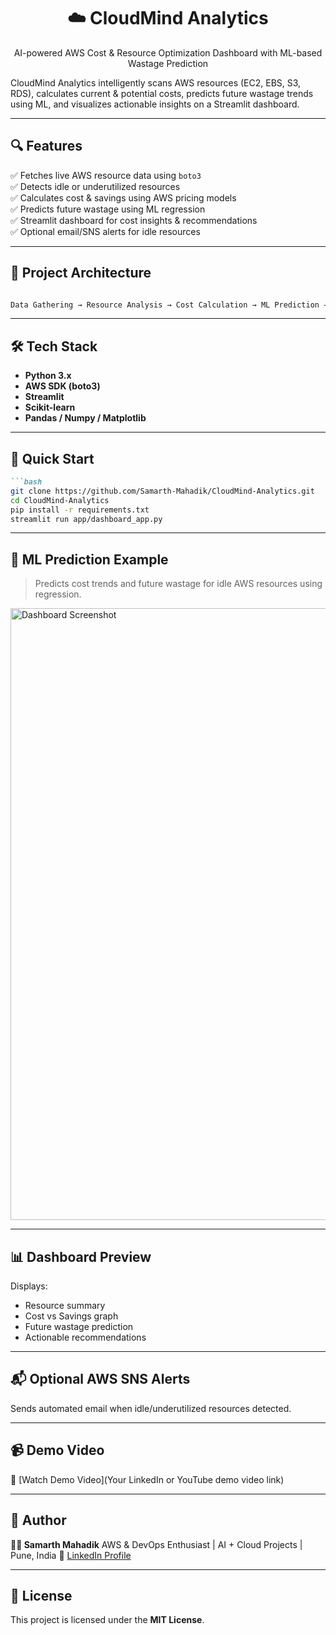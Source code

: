 <h1 align="center">☁️ CloudMind Analytics</h1>
<p align="center">AI-powered AWS Cost & Resource Optimization Dashboard with ML-based Wastage Prediction</p>

CloudMind Analytics intelligently scans AWS resources (EC2, EBS, S3, RDS), calculates current & potential costs, predicts future wastage trends using ML, and visualizes actionable insights on a Streamlit dashboard.

---

## 🔍 Features

✅ Fetches live AWS resource data using `boto3`  
✅ Detects idle or underutilized resources  
✅ Calculates cost & savings using AWS pricing models  
✅ Predicts future wastage using ML regression  
✅ Streamlit dashboard for cost insights & recommendations  
✅ Optional email/SNS alerts for idle resources  

---

## 🧩 Project Architecture

```markdown

Data Gathering → Resource Analysis → Cost Calculation → ML Prediction → Dashboard → Alerts

````

---

## 🛠️ Tech Stack

- **Python 3.x**
- **AWS SDK (boto3)**
- **Streamlit**
- **Scikit-learn**
- **Pandas / Numpy / Matplotlib**

---

## 🚀 Quick Start

```markdown
```bash
git clone https://github.com/Samarth-Mahadik/CloudMind-Analytics.git
cd CloudMind-Analytics
pip install -r requirements.txt
streamlit run app/dashboard_app.py
````

---

## 🧠 ML Prediction Example

> Predicts cost trends and future wastage for idle AWS resources using regression.

<img width="1920" height="979" alt="Dashboard Screenshot" src="https://github.com/user-attachments/assets/5e49fdf3-9140-43d4-8d41-8422d0bf76d0" />


---

## 📊 Dashboard Preview

Displays:

* Resource summary
* Cost vs Savings graph
* Future wastage prediction
* Actionable recommendations

---

## 📬 Optional AWS SNS Alerts

Sends automated email when idle/underutilized resources detected.

---

## 📹 Demo Video

🎥 [Watch Demo Video](Your LinkedIn or YouTube demo video link)

---

## 💼 Author

**👨‍💻 Samarth Mahadik**
AWS & DevOps Enthusiast | AI + Cloud Projects | Pune, India
🔗 [LinkedIn Profile](https://www.linkedin.com/in/samarth-mahadik-8a7965339/)

---

## 🪪 License

This project is licensed under the **MIT License**.

```
